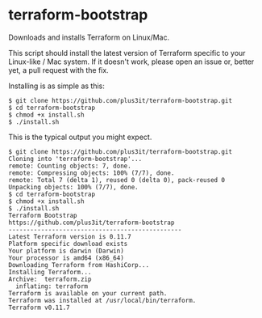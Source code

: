 # terraform-bootstrap

Downloads and installs Terraform on Linux/Mac.

This script should install the latest version of Terraform specific to your Linux-like / Mac system. If it doesn't work, 
please open an issue or, better yet, a pull request with the fix.

Installing is as simple as this:

```shell
$ git clone https://github.com/plus3it/terraform-bootstrap.git
$ cd terraform-bootstrap
$ chmod +x install.sh
$ ./install.sh
```

This is the typical output you might expect.
```shell
$ git clone https://github.com/plus3it/terraform-bootstrap.git
Cloning into 'terraform-bootstrap'...
remote: Counting objects: 7, done.
remote: Compressing objects: 100% (7/7), done.
remote: Total 7 (delta 1), reused 0 (delta 0), pack-reused 0
Unpacking objects: 100% (7/7), done.
$ cd terraform-bootstrap
$ chmod +x install.sh
$ ./install.sh
Terraform Bootstrap
https://github.com/plus3it/terraform-bootstrap
------------------------------------------------
Latest Terraform version is 0.11.7
Platform specific download exists
Your platform is darwin (Darwin)
Your processor is amd64 (x86_64)
Downloading Terraform from HashiCorp...
Installing Terraform...
Archive:  terraform.zip
  inflating: terraform               
Terraform is available on your current path.
Terraform was installed at /usr/local/bin/terraform.
Terraform v0.11.7
```
